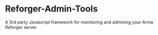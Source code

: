 # Reforger-Admin-Tools
A 3rd party Javascript framework for monitoring and admining your Arma Reforger server
